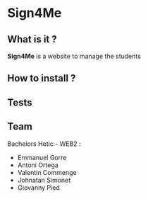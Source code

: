 # Sign4Me

## What is it ?

**Sign4Me** is a website to manage the students 

## How to install ?

## Tests

## Team

Bachelors Hetic - WEB2 :

* Emmanuel Gorre
* Antoni Ortega
* Valentin Commenge
* Johnatan Simonet
* Giovanny Pied